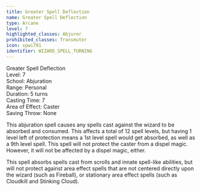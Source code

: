 ```yaml
---
title: Greater Spell Deflection
name: Greater Spell Deflection
type: Arcane
level: 7
highlighted_classes: Abjurer
prohibited_classes: Transmuter
icon: spwi701
identifier: WIZARD_SPELL_TURNING
---
```

Greater Spell Deflection  
Level: 7  
School: Abjuration  
Range: Personal  
Duration: 5 turns  
Casting Time: 7  
Area of Effect: Caster  
Saving Throw: None  
  
This abjuration spell causes any spells cast against the wizard to be absorbed and consumed. This affects a total of 12 spell levels, but having 1 level left of protection means a 1st level spell would get absorbed, as well as a 9th level spell. This spell will not protect the caster from a dispel magic. However, it will not be affected by a dispel magic, either.  
  
This spell absorbs spells cast from scrolls and innate spell-like abilities, but will not protect against area effect spells that are not centered directly upon the wizard (such as Fireball), or stationary area effect spells (such as Cloudkill and Stinking Cloud).  
